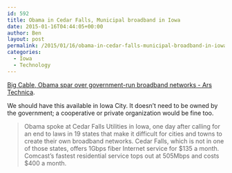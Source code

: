 ```yaml
---
id: 592
title: Obama in Cedar Falls, Municipal broadband in Iowa
date: 2015-01-16T04:44:05+00:00
author: Ben
layout: post
permalink: /2015/01/16/obama-in-cedar-falls-municipal-broadband-in-iowa/
categories:
  - Iowa
  - Technology
---
```

[Big Cable, Obama spar over government-run broadband networks - Ars Technica](http://arstechnica.com/business/2015/01/obama-and-big-cable-spar-over-government-run-broadband-networks/).

We should have this available in Iowa City. It doesn&#8217;t need to be owned by the government; a cooperative or private organization would be fine too.

> Obama spoke at Cedar Falls Utilities in Iowa, one day after calling for an end to laws in 19 states that make it difficult for cities and towns to create their own broadband networks. Cedar Falls, which is not in one of those states, offers 1Gbps fiber Internet service for $135 a month. Comcast’s fastest residential service tops out at 505Mbps and costs $400 a month.